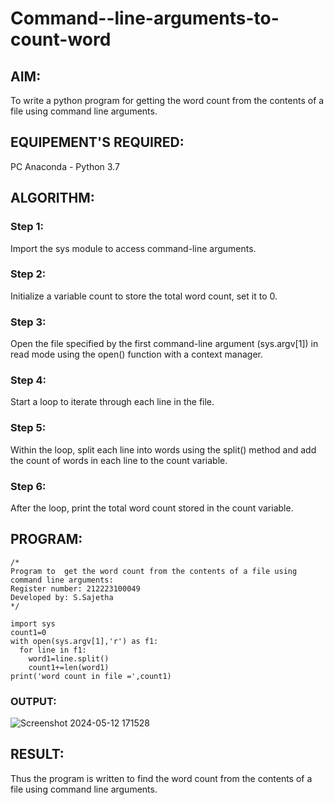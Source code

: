 # Command--line-arguments-to-count-word
## AIM:
To write a python program for getting the word count from the contents of a file using command line arguments.
## EQUIPEMENT'S REQUIRED: 
PC
Anaconda - Python 3.7
## ALGORITHM: 
### Step 1:
Import the sys module to access command-line arguments.
### Step 2: 
Initialize a variable count to store the
total word count, set it to 0.
### Step 3: 
Open the file specified by the first command-line argument (sys.argv[1]) in read mode using the open() function with a context manager.
### Step 4:  
Start a loop to iterate through each line in the file.
### Step 5: 
Within the loop, split each line into words using the split() method and add the count of words in each line to the count variable.
### Step 6: 
After the loop, print the total word count stored in the count variable.

## PROGRAM:
```
/*
Program to  get the word count from the contents of a file using command line arguments:
Register number: 212223100049
Developed by: S.Sajetha
*/

import sys
count1=0
with open(sys.argv[1],'r') as f1:
  for line in f1:
    word1=line.split()
    count1+=len(word1)
print('word count in file =',count1)
```

### OUTPUT:
![Screenshot 2024-05-12 171528](https://github.com/Visalan-H/Command--line-arguments-to-count-word/assets/152077751/b57334fd-095f-4681-b931-d534ffe1192f)

## RESULT:
Thus the program is written to find the word count from the contents of a file using command line arguments.
